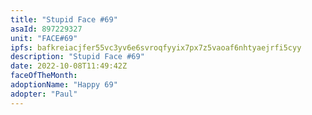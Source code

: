 ```yaml
---
title: "Stupid Face #69"
asaId: 897229327
unit: "FACE#69"
ipfs: bafkreiacjfer55vc3yv6e6svroqfyyix7px7z5vaoaf6nhtyaejrfi5cyy
description: "Stupid Face #69"
date: 2022-10-08T11:49:42Z
faceOfTheMonth:
adoptionName: "Happy 69"
adopter: "Paul"
---
```

